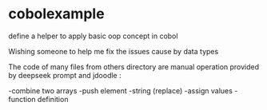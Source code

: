 # cobolexample
define a helper to apply basic oop concept in cobol

Wishing someone to help me fix the issues cause by data types

The code of many files from others directory are manual operation provided by deepseek prompt and jdoodle :

-combine two arrays
-push element
-string (replace)
-assign values
-function definition
